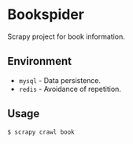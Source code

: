 # Bookspider

Scrapy project for book information.

## Environment

- `mysql` - Data persistence.
- `redis` - Avoidance of repetition.

## Usage

`$ scrapy crawl book`